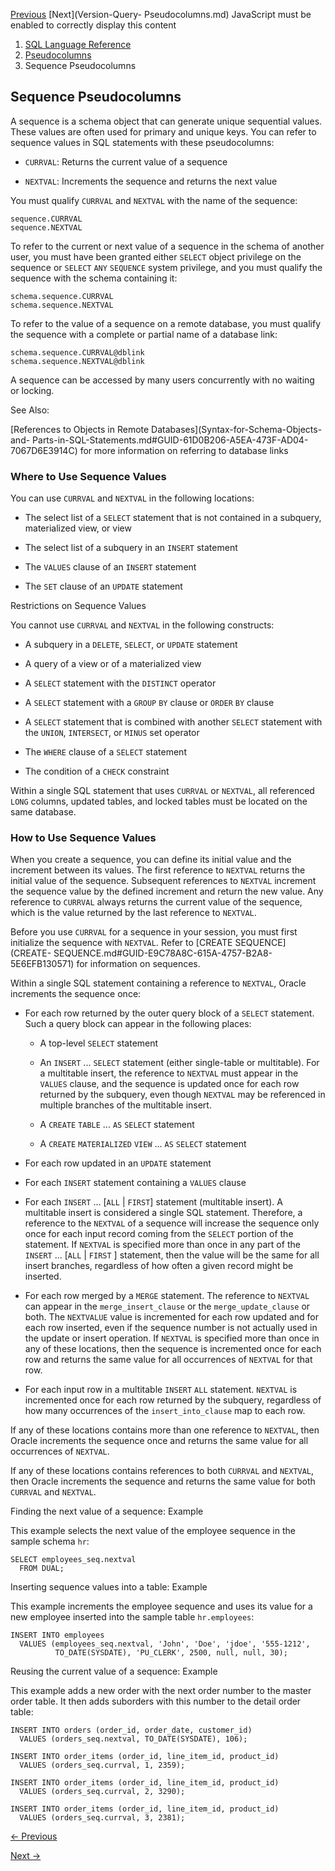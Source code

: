 [Previous](Hierarchical-Query-Pseudocolumns.md) [Next](Version-Query-
Pseudocolumns.md) JavaScript must be enabled to correctly display this
content

  1. [SQL Language Reference ](index.md)
  2. [ Pseudocolumns](Pseudocolumns.md)
  3. Sequence Pseudocolumns 

## Sequence Pseudocolumns

A sequence is a schema object that can generate unique sequential values.
These values are often used for primary and unique keys. You can refer to
sequence values in SQL statements with these pseudocolumns:

  * `CURRVAL`: Returns the current value of a sequence 

  * `NEXTVAL`: Increments the sequence and returns the next value 

You must qualify `CURRVAL` and `NEXTVAL` with the name of the sequence:

    
    
    sequence.CURRVAL
    sequence.NEXTVAL
    

To refer to the current or next value of a sequence in the schema of another
user, you must have been granted either `SELECT` object privilege on the
sequence or `SELECT` `ANY` `SEQUENCE` system privilege, and you must qualify
the sequence with the schema containing it:

    
    
    schema.sequence.CURRVAL
    schema.sequence.NEXTVAL
    

To refer to the value of a sequence on a remote database, you must qualify the
sequence with a complete or partial name of a database link:

    
    
    schema.sequence.CURRVAL@dblink
    schema.sequence.NEXTVAL@dblink
    

A sequence can be accessed by many users concurrently with no waiting or
locking.

See Also:

[References to Objects in Remote Databases](Syntax-for-Schema-Objects-and-
Parts-in-SQL-Statements.md#GUID-61D0B206-A5EA-473F-AD04-7067D6E3914C) for
more information on referring to database links

### Where to Use Sequence Values

You can use `CURRVAL` and `NEXTVAL` in the following locations:

  * The select list of a `SELECT` statement that is not contained in a subquery, materialized view, or view 

  * The select list of a subquery in an `INSERT` statement 

  * The `VALUES` clause of an `INSERT` statement 

  * The `SET` clause of an `UPDATE` statement 

Restrictions on Sequence Values

You cannot use `CURRVAL` and `NEXTVAL` in the following constructs:

  * A subquery in a `DELETE`, `SELECT`, or `UPDATE` statement 

  * A query of a view or of a materialized view

  * A `SELECT` statement with the `DISTINCT` operator 

  * A `SELECT` statement with a `GROUP` `BY` clause or `ORDER` `BY` clause 

  * A `SELECT` statement that is combined with another `SELECT` statement with the `UNION`, `INTERSECT`, or `MINUS` set operator 

  * The `WHERE` clause of a `SELECT` statement 

  * The condition of a `CHECK` constraint 

Within a single SQL statement that uses `CURRVAL` or `NEXTVAL`, all referenced
`LONG` columns, updated tables, and locked tables must be located on the same
database.

### How to Use Sequence Values

When you create a sequence, you can define its initial value and the increment
between its values. The first reference to `NEXTVAL` returns the initial value
of the sequence. Subsequent references to `NEXTVAL` increment the sequence
value by the defined increment and return the new value. Any reference to
`CURRVAL` always returns the current value of the sequence, which is the value
returned by the last reference to `NEXTVAL`.

Before you use `CURRVAL` for a sequence in your session, you must first
initialize the sequence with `NEXTVAL`. Refer to [CREATE SEQUENCE](CREATE-
SEQUENCE.md#GUID-E9C78A8C-615A-4757-B2A8-5E6EFB130571) for information on
sequences.

Within a single SQL statement containing a reference to `NEXTVAL`, Oracle
increments the sequence once:

  * For each row returned by the outer query block of a `SELECT` statement. Such a query block can appear in the following places: 

    * A top-level `SELECT` statement 

    * An `INSERT` ... `SELECT` statement (either single-table or multitable). For a multitable insert, the reference to `NEXTVAL` must appear in the `VALUES` clause, and the sequence is updated once for each row returned by the subquery, even though `NEXTVAL` may be referenced in multiple branches of the multitable insert. 

    * A `CREATE` `TABLE` ... `AS` `SELECT` statement 

    * A `CREATE` `MATERIALIZED` `VIEW` ... `AS` `SELECT` statement 

  * For each row updated in an `UPDATE` statement 

  * For each `INSERT` statement containing a `VALUES` clause 

  * For each `INSERT` ... [`ALL` | `FIRST`] statement (multitable insert). A multitable insert is considered a single SQL statement. Therefore, a reference to the `NEXTVAL` of a sequence will increase the sequence only once for each input record coming from the `SELECT` portion of the statement. If `NEXTVAL` is specified more than once in any part of the `INSERT` ... [`ALL` | `FIRST` ] statement, then the value will be the same for all insert branches, regardless of how often a given record might be inserted. 

  * For each row merged by a `MERGE` statement. The reference to `NEXTVAL` can appear in the `merge_insert_clause` or the `merge_update_clause` or both. The `NEXTVALUE` value is incremented for each row updated and for each row inserted, even if the sequence number is not actually used in the update or insert operation. If `NEXTVAL` is specified more than once in any of these locations, then the sequence is incremented once for each row and returns the same value for all occurrences of `NEXTVAL` for that row. 

  * For each input row in a multitable `INSERT` `ALL` statement. `NEXTVAL` is incremented once for each row returned by the subquery, regardless of how many occurrences of the `insert_into_clause` map to each row. 

If any of these locations contains more than one reference to `NEXTVAL`, then
Oracle increments the sequence once and returns the same value for all
occurrences of `NEXTVAL`.

If any of these locations contains references to both `CURRVAL` and `NEXTVAL`,
then Oracle increments the sequence and returns the same value for both
`CURRVAL` and `NEXTVAL`.

Finding the next value of a sequence: Example

This example selects the next value of the employee sequence in the sample
schema `hr`:

    
    
    SELECT employees_seq.nextval 
      FROM DUAL;

Inserting sequence values into a table: Example

This example increments the employee sequence and uses its value for a new
employee inserted into the sample table `hr.employees`:

    
    
    INSERT INTO employees
      VALUES (employees_seq.nextval, 'John', 'Doe', 'jdoe', '555-1212',
              TO_DATE(SYSDATE), 'PU_CLERK', 2500, null, null, 30);

Reusing the current value of a sequence: Example

This example adds a new order with the next order number to the master order
table. It then adds suborders with this number to the detail order table:

    
    
    INSERT INTO orders (order_id, order_date, customer_id)
      VALUES (orders_seq.nextval, TO_DATE(SYSDATE), 106);
    
    INSERT INTO order_items (order_id, line_item_id, product_id)
      VALUES (orders_seq.currval, 1, 2359);
    
    INSERT INTO order_items (order_id, line_item_id, product_id)
      VALUES (orders_seq.currval, 2, 3290);
    
    INSERT INTO order_items (order_id, line_item_id, product_id)
      VALUES (orders_seq.currval, 3, 2381);


[← Previous](Sequence-Pseudocolumns.md)

[Next →](Version-Query-Pseudocolumns.md)
